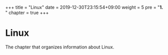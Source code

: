 +++
title = "Linux"
date = 2019-12-30T23:15:54+09:00
weight = 5
pre = "<b>1. </b>"
chapter = true
+++

# Linux

The chapter that organizes information about Linux.
